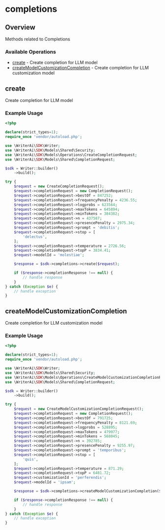 # completions

## Overview

Methods related to Completions

### Available Operations

* [create](#create) - Create completion for LLM model
* [createModelCustomizationCompletion](#createmodelcustomizationcompletion) - Create completion for LLM customization model

## create

Create completion for LLM model

### Example Usage

```php
<?php

declare(strict_types=1);
require_once 'vendor/autoload.php';

use \WriterAi\SDK\Writer;
use \WriterAi\SDK\Models\Shared\Security;
use \WriterAi\SDK\Models\Operations\CreateCompletionRequest;
use \WriterAi\SDK\Models\Shared\CompletionRequest;

$sdk = Writer::builder()
    ->build();

try {
    $request = new CreateCompletionRequest();
    $request->completionRequest = new CompletionRequest();
    $request->completionRequest->bestOf = 847252;
    $request->completionRequest->frequencyPenalty = 4236.55;
    $request->completionRequest->logprobs = 623564;
    $request->completionRequest->maxTokens = 645894;
    $request->completionRequest->minTokens = 384382;
    $request->completionRequest->n = 437587;
    $request->completionRequest->presencePenalty = 2975.34;
    $request->completionRequest->prompt = 'debitis';
    $request->completionRequest->stop = [
        'delectus',
    ];
    $request->completionRequest->temperature = 2726.56;
    $request->completionRequest->topP = 3834.41;
    $request->modelId = 'molestiae';

    $response = $sdk->completions->create($request);

    if ($response->completionResponse !== null) {
        // handle response
    }
} catch (Exception $e) {
    // handle exception
}
```

## createModelCustomizationCompletion

Create completion for LLM customization model

### Example Usage

```php
<?php

declare(strict_types=1);
require_once 'vendor/autoload.php';

use \WriterAi\SDK\Writer;
use \WriterAi\SDK\Models\Shared\Security;
use \WriterAi\SDK\Models\Operations\CreateModelCustomizationCompletionRequest;
use \WriterAi\SDK\Models\Shared\CompletionRequest;

$sdk = Writer::builder()
    ->build();

try {
    $request = new CreateModelCustomizationCompletionRequest();
    $request->completionRequest = new CompletionRequest();
    $request->completionRequest->bestOf = 791725;
    $request->completionRequest->frequencyPenalty = 8121.69;
    $request->completionRequest->logprobs = 528895;
    $request->completionRequest->maxTokens = 479977;
    $request->completionRequest->minTokens = 568045;
    $request->completionRequest->n = 392785;
    $request->completionRequest->presencePenalty = 9255.97;
    $request->completionRequest->prompt = 'temporibus';
    $request->completionRequest->stop = [
        'quis',
    ];
    $request->completionRequest->temperature = 871.29;
    $request->completionRequest->topP = 6481.72;
    $request->customizationId = 'perferendis';
    $request->modelId = 'ipsam';

    $response = $sdk->completions->createModelCustomizationCompletion($request);

    if ($response->completionResponse !== null) {
        // handle response
    }
} catch (Exception $e) {
    // handle exception
}
```
